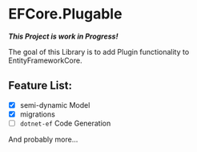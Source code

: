 # EFCore.Plugable

***This Project is work in Progress!***

The goal of this Library is to add Plugin functionality to EntityFrameworkCore.

## Feature List:

- [x] semi-dynamic Model
- [x] migrations
- [ ] `dotnet-ef` Code Generation

And probably more...

